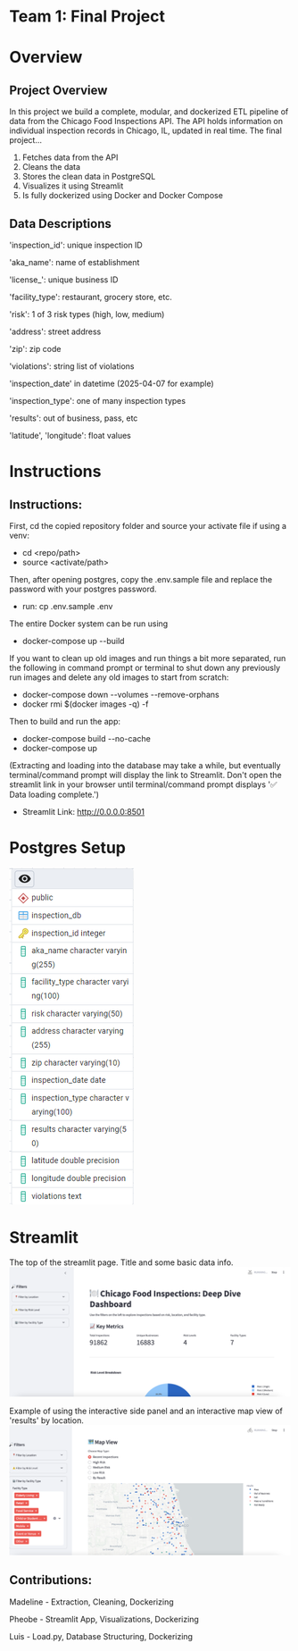 # Team 1: Final Project

# Overview

## **Project Overview**
In this project we build a complete, modular, and dockerized ETL pipeline of data from the Chicago Food Inspections API. The API holds information on individual inspection records in Chicago, IL, updated in real time. The final project...

1. Fetches data from the API
2. Cleans the data
3. Stores the clean data in PostgreSQL
4. Visualizes it using Streamlit
5. Is fully dockerized using Docker and Docker Compose


## **Data Descriptions**

'inspection_id': unique inspection ID

'aka_name': name of establishment

'license_': unique business ID

'facility_type': restaurant, grocery store, etc.

'risk': 1 of 3 risk types (high, low, medium) 

'address': street address 

'zip': zip code

'violations': string list of violations

'inspection_date' in datetime (2025-04-07 for example)

'inspection_type': one of many inspection types

'results': out of business, pass, etc

'latitude', 'longitude': float values

# Instructions
## $\textbf{Instructions:}$

First, cd the copied repository folder and source your activate file if using a venv:
- cd <repo/path>
- source <activate/path>

Then, after opening postgres, copy the .env.sample file and replace the password with your postgres password.
- run: cp .env.sample .env
  
The entire Docker system can be run using
- docker-compose up --build

If you want to clean up old images and run things a bit more separated, run the following in command prompt or terminal to shut down any previously run images and delete any old images to start from scratch:
- docker-compose down --volumes --remove-orphans
- docker rmi $(docker images -q) -f

Then to build and run the app:
- docker-compose build --no-cache
- docker-compose up
 
(Extracting and loading into the database may take a while, but eventually terminal/command prompt will display the link to Streamlit. Don't open the streamlit link in your browser until terminal/command prompt displays '✅ Data loading complete.')

- Streamlit Link: http://0.0.0.0:8501
# Postgres Setup
![Image](images/Postgres_Setup.png?raw=true)

# Streamlit 
The top of the streamlit page. Title and some basic data info.
![Image](images/streamlit1.png?raw=true)

Example of using the interactive side panel and an interactive map view of 'results' by location.
![Image](images/streamlit2.png?raw=true)

## $\textbf{Contributions:}$

Madeline - Extraction, Cleaning, Dockerizing

Pheobe - Streamlit App, Visualizations, Dockerizing

Luis - Load.py, Database Structuring, Dockerizing


